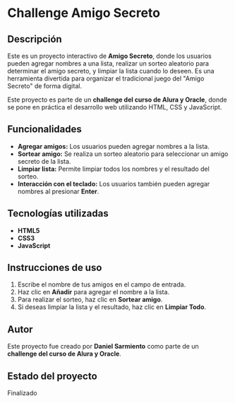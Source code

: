 <h1>Challenge Amigo Secreto</h1>

## Descripción
Este es un proyecto interactivo de **Amigo Secreto**, donde los usuarios pueden agregar nombres a una lista, realizar un sorteo aleatorio para determinar el amigo secreto, y limpiar la lista cuando lo deseen. Es una herramienta divertida para organizar el tradicional juego del "Amigo Secreto" de forma digital.

Este proyecto es parte de un **challenge del curso de Alura y Oracle**, donde se pone en práctica el desarrollo web utilizando HTML, CSS y JavaScript.

## Funcionalidades
- **Agregar amigos:** Los usuarios pueden agregar nombres a la lista.
- **Sortear amigo:** Se realiza un sorteo aleatorio para seleccionar un amigo secreto de la lista.
- **Limpiar lista:** Permite limpiar todos los nombres y el resultado del sorteo.
- **Interacción con el teclado:** Los usuarios también pueden agregar nombres al presionar **Enter**.

## Tecnologías utilizadas
- **HTML5**
- **CSS3**
- **JavaScript**

## Instrucciones de uso
1. Escribe el nombre de tus amigos en el campo de entrada.
2. Haz clic en **Añadir** para agregar el nombre a la lista.
3. Para realizar el sorteo, haz clic en **Sortear amigo**.
4. Si deseas limpiar la lista y el resultado, haz clic en **Limpiar Todo**.

## Autor
Este proyecto fue creado por **Daniel Sarmiento** como parte de un **challenge del curso de Alura y Oracle**.

## Estado del proyecto 
Finalizado
